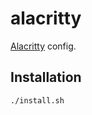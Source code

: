 # alacritty

[Alacritty](https://github.com/alacritty/alacritty) config.

## Installation

```bash
./install.sh
```
